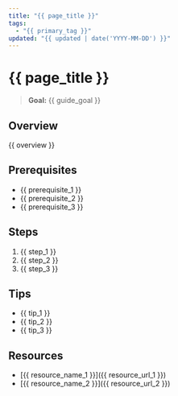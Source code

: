 ```yaml
---
title: "{{ page_title }}"
tags:
  - "{{ primary_tag }}"
updated: "{{ updated | date('YYYY-MM-DD') }}"
---
```


# {{ page_title }}

> **Goal:** {{ guide_goal }}

## Overview
{{ overview }}

## Prerequisites
- {{ prerequisite_1 }}
- {{ prerequisite_2 }}
- {{ prerequisite_3 }}

## Steps
1. {{ step_1 }}
2. {{ step_2 }}
3. {{ step_3 }}

## Tips
- {{ tip_1 }}
- {{ tip_2 }}
- {{ tip_3 }}

## Resources
- [{{ resource_name_1 }}]({{ resource_url_1 }})
- [{{ resource_name_2 }}]({{ resource_url_2 }})
